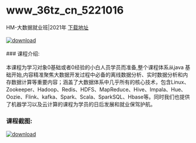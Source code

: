 # www_36tz_cn_5221016
HM-大数据就业班|2021年
[下载地址](http://www.36tz.cn/article/5221016 "下载地址")
<br/></br>[![download](http://36tz.cn/muke_img/2021_09_1-14-300x202.png "下载地址")](http://www.36tz.cn/article/5221016 "下载地址")
<br/></br>### 课程介绍:<br/></br>本课程为学习对象0基础或者0经验的小白人员学员而准备,整个课程体系从java 基础开始,内容精准聚焦大数据开发过程中必备的离线数据分析、实时数据分析和内存数据计算等重要内容；涵盖了大数据体系中几乎所有的核心技术，包含Linux、Zookeeper、Hadoop、Redis、HDFS、MapReduce、Hive、Impala、Hue、Oozie、Flink、kafka、Spark、Scala、SparkSQL、Hbase等。同时我们也提供了机器学习以及云计算的课程为学员的日后发展和就业保驾护航。

### 课程截图:
[![download](http://36tz.cn/muke_img/2021_09_2-13.png "下载地址")](http://www.36tz.cn/article/5221016 "下载地址")
